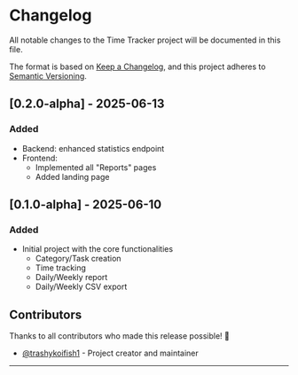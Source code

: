 # Changelog

All notable changes to the Time Tracker project will be documented in this file.

The format is based on [Keep a Changelog](https://keepachangelog.com/en/1.0.0/),
and this project adheres to [Semantic Versioning](https://semver.org/spec/v2.0.0.html).

## [0.2.0-alpha] - 2025-06-13

### Added

- Backend: enhanced statistics endpoint
- Frontend:
  - Implemented all "Reports" pages
  - Added landing page

## [0.1.0-alpha] - 2025-06-10

### Added

- Initial project with the core functionalities
  - Category/Task creation
  - Time tracking
  - Daily/Weekly report
  - Daily/Weekly CSV export

## Contributors

Thanks to all contributors who made this release possible! 🙏

- [@trashykoifish1](https://github.com/trashykoifish1) - Project creator and maintainer

---

[Unreleased]: https://github.com/yourusername/time-tracker/compare/v1.0.0...HEAD
[1.0.0]: https://github.com/yourusername/time-tracker/releases/tag/v1.0.0
